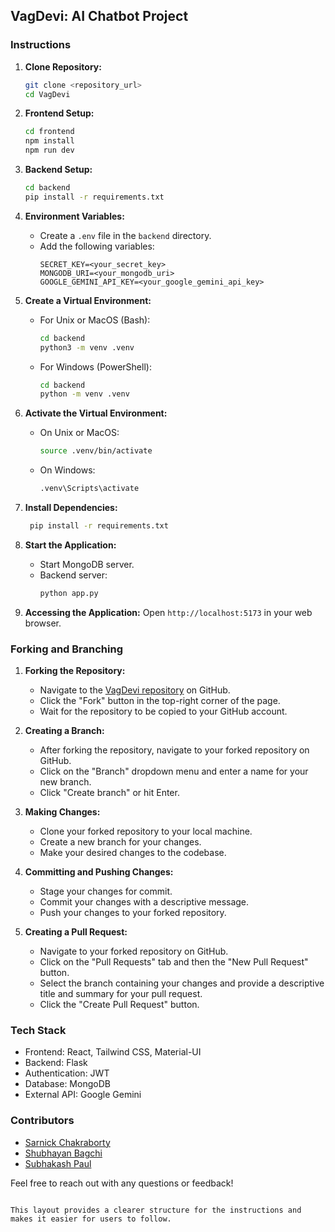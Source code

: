## VagDevi: AI Chatbot Project

### Instructions

1. **Clone Repository:**


   ```bash
   git clone <repository_url>
   cd VagDevi
   ```

2. **Frontend Setup:**
   ```bash
   cd frontend
   npm install
   npm run dev
   ```

3. **Backend Setup:**
   ```bash
   cd backend
   pip install -r requirements.txt
   ```

4. **Environment Variables:**
   - Create a `.env` file in the `backend` directory.
   - Add the following variables:
     ```
     SECRET_KEY=<your_secret_key>
     MONGODB_URI=<your_mongodb_uri>
     GOOGLE_GEMINI_API_KEY=<your_google_gemini_api_key>
     ```

5. **Create a Virtual Environment:**

   - For Unix or MacOS (Bash):
     ```bash
     cd backend
     python3 -m venv .venv
     ```

   - For Windows (PowerShell):
     ```bash
     cd backend
     python -m venv .venv
     ```

6. **Activate the Virtual Environment:**
   - On Unix or MacOS:
     ```bash
     source .venv/bin/activate
     ```
   - On Windows:
     ```bash
     .venv\Scripts\activate
     ```

7. **Install Dependencies:**
    ```bash
     pip install -r requirements.txt
    ```

8. **Start the Application:**
   - Start MongoDB server.
   - Backend server:
     ```bash
     python app.py
     ```

9. **Accessing the Application:**
   Open `http://localhost:5173` in your web browser.

### Forking and Branching

1. **Forking the Repository:**
   - Navigate to the [VagDevi repository](https://github.com/sarnick005/VagDevi) on GitHub.
   - Click the "Fork" button in the top-right corner of the page.
   - Wait for the repository to be copied to your GitHub account.

2. **Creating a Branch:**
   - After forking the repository, navigate to your forked repository on GitHub.
   - Click on the "Branch" dropdown menu and enter a name for your new branch.
   - Click "Create branch" or hit Enter.

3. **Making Changes:**
   - Clone your forked repository to your local machine.
   - Create a new branch for your changes.
   - Make your desired changes to the codebase.

4. **Committing and Pushing Changes:**
   - Stage your changes for commit.
   - Commit your changes with a descriptive message.
   - Push your changes to your forked repository.

5. **Creating a Pull Request:**
   - Navigate to your forked repository on GitHub.
   - Click on the "Pull Requests" tab and then the "New Pull Request" button.
   - Select the branch containing your changes and provide a descriptive title and summary for your pull request.
   - Click the "Create Pull Request" button.

### Tech Stack

- Frontend: React, Tailwind CSS, Material-UI
- Backend: Flask
- Authentication: JWT
- Database: MongoDB
- External API: Google Gemini

### Contributors

- [Sarnick Chakraborty](https://github.com/sarnick005)
- [Shubhayan Bagchi](https://github.com/S11UB11AYAN)
- [Subhakash Paul](https://github.com/SUBHAKASH-PAUL)

Feel free to reach out with any questions or feedback!
```

This layout provides a clearer structure for the instructions and makes it easier for users to follow.
